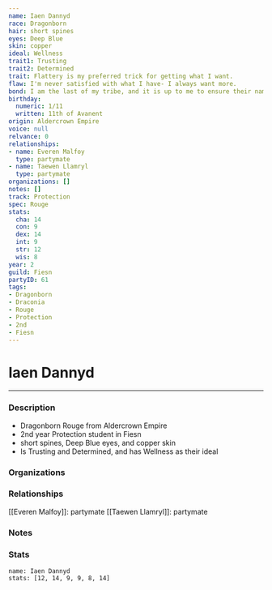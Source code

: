 ```yaml
---
name: Iaen Dannyd
race: Dragonborn
hair: short spines
eyes: Deep Blue
skin: copper
ideal: Wellness
trait1: Trusting
trait2: Determined
trait: Flattery is my preferred trick for getting what I want.
flaw: I'm never satisfied with what I have- I always want more.
bond: I am the last of my tribe, and it is up to me to ensure their names enter legend.
birthday:
  numeric: 1/11
  written: 11th of Avanent
origin: Aldercrown Empire
voice: null
relvance: 0
relationships:
- name: Everen Malfoy
  type: partymate
- name: Taewen Llamryl
  type: partymate
organizations: []
notes: []
track: Protection
spec: Rouge
stats:
  cha: 14
  con: 9
  dex: 14
  int: 9
  str: 12
  wis: 8
year: 2
guild: Fiesn
partyID: 61
tags:
- Dragonborn
- Draconia
- Rouge
- Protection
- 2nd
- Fiesn
---
```

# Iaen Dannyd
---
### Description
- Dragonborn Rouge from Aldercrown Empire
- 2nd year Protection student in Fiesn
- short spines, Deep Blue eyes, and copper skin
- Is Trusting and Determined, and has Wellness as their ideal

### Organizations

### Relationships
[[Everen Malfoy]]: partymate
[[Taewen Llamryl]]: partymate

### Notes

### Stats
```statblock
name: Iaen Dannyd
stats: [12, 14, 9, 9, 8, 14]
```